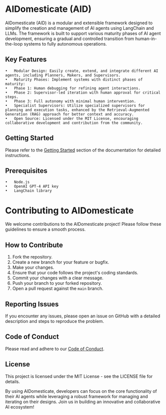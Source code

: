 # AIDomesticate (AID)

AIDomesticate (AID) is a modular and extensible framework designed to simplify the creation and management of AI agents using LangChain and LLMs. The framework is built to support various maturity phases of AI agent development, ensuring a gradual and controlled transition from human-in-the-loop systems to fully autonomous operations.

## Key Features

    •	Modular Design: Easily create, extend, and integrate different AI agents, including Planners, Makers, and Supervisors.
    •	Maturity Phases: Implement systems with distinct phases of maturity:
    •	Phase 1: Human debugging for refining agent interactions.
    •	Phase 2: Supervisor-led iteration with human approval for critical steps.
    •	Phase 3: Full autonomy with minimal human intervention.
    •	Specialist Supervisors: Utilize specialized supervisors for planning and execution tasks, enhanced by the Retrieval-Augmented Generation (RAG) approach for better context and accuracy.
    •	Open Source: Licensed under the MIT License, encouraging collaborative development and contribution from the community.

## Getting Started

Please refer to the [Getting Started](https://caumaker.github.io/AIDomesticate/getting_started) section of the documentation for detailed instructions.

## Prerequisites

    •	Node.js
    •	OpenAI GPT-4 API key
    •	LangChain library

# Contributing to AIDomesticate

We welcome contributions to the AIDomesticate project! Please follow these guidelines to ensure a smooth process.

## How to Contribute

1. Fork the repository.
2. Create a new branch for your feature or bugfix.
3. Make your changes.
4. Ensure that your code follows the project's coding standards.
5. Commit your changes with a clear message.
6. Push your branch to your forked repository.
7. Open a pull request against the `main` branch.

## Reporting Issues

If you encounter any issues, please open an issue on GitHub with a detailed description and steps to reproduce the problem.

## Code of Conduct

Please read and adhere to our [Code of Conduct](../main/docs/CODE_OF_CONDUCT.md).

## License

This project is licensed under the MIT License - see the LICENSE file for details.

By using AIDomesticate, developers can focus on the core functionality of their AI agents while leveraging a robust framework for managing and iterating on their designs. Join us in building an innovative and collaborative AI ecosystem!
